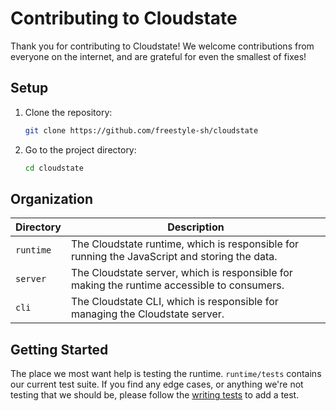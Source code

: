 # Contributing to Cloudstate

Thank you for contributing to Cloudstate! We welcome contributions from everyone on the internet, and are grateful for even the smallest of fixes!

## Setup

1. Clone the repository:

   ```bash
   git clone https://github.com/freestyle-sh/cloudstate
   ```

2. Go to the project directory:

   ```bash
   cd cloudstate
   ```

## Organization

| Directory | Description                                                                                   |
| --------- | --------------------------------------------------------------------------------------------- |
| `runtime` | The Cloudstate runtime, which is responsible for running the JavaScript and storing the data. |
| `server`  | The Cloudstate server, which is responsible for making the runtime accessible to consumers.   |
| `cli`     | The Cloudstate CLI, which is responsible for managing the Cloudstate server.                  |

## Getting Started

The place we most want help is testing the runtime. `runtime/tests` contains our current test suite. If you find any edge cases, or anything we're not testing that we should be, please follow the [writing tests](runtime/TESTING.md) to add a test.
